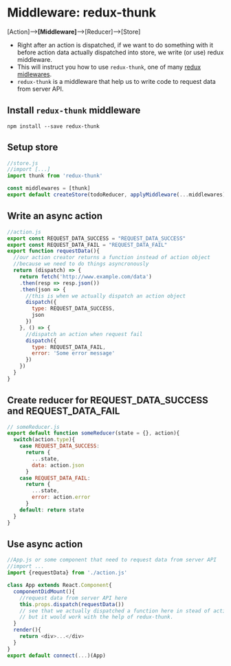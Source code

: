 # Middleware: redux-thunk

[Action]--><b>[Middleware]</b>-->[Reducer]-->[Store]

* Right after an action is dispatched, if we want to do something with it before action data actually dispatched into store, we write (or use) redux middleware.
* This will instruct you how to use `redux-thunk`, one of many [redux midlewares](http://redux.js.org/docs/introduction/Ecosystem.html#middleware).
* `redux-thunk` is a middleware that help us to write code to request data from server API.

## Install `redux-thunk` middleware
`npm install --save redux-thunk`

## Setup store
```javascript
//store.js
//import [...]
import thunk from 'redux-thunk'

const middlewares = [thunk]
export default createStore(todoReducer, applyMiddleware(...middlewares));

```
## Write an async action
```javascript
//action.js
export const REQUEST_DATA_SUCCESS = "REQUEST_DATA_SUCCESS"
export const REQUEST_DATA_FAIL = "REQUEST_DATA_FAIL"
export function requestData(){
  //our action creator returns a function instead of action object
  //because we need to do things asyncronously
  return (dispatch) => {
    return fetch('http://www.example.com/data')
    .then(resp => resp.json())
    .then(json => {
      //this is when we actually dispatch an action object
      dispatch({
        type: REQUEST_DATA_SUCCESS,
        json
      })
    }, () => {
      //dispatch an action when request fail
      dispatch({
        type: REQUEST_DATA_FAIL,
        error: 'Some error message'
      })
    })
  }
}
```

## Create reducer for REQUEST_DATA_SUCCESS and REQUEST_DATA_FAIL
```javascript
// someReducer.js
export default function someReducer(state = {}, action){
  switch(action.type){
    case REQUEST_DATA_SUCCESS:
      return {
      	...state,
        data: action.json
      }
    case REQUEST_DATA_FAIL:
      return {
        ...state,
        error: action.error
      }
    default: return state
  }
}
```

## Use async action
```javascript
//App.js or some component that need to request data from server API
//import ...
import {requestData} from './action.js'

class App extends React.Component{
  componentDidMount(){
    //request data from server API here
    this.props.dispatch(requestData())
    // see that we actually dispatched a function here in stead of action object
    // but it would work with the help of redux-thunk.
  }
  render(){
    return <div>...</div>
  }
}
export default connect(...)(App)
```